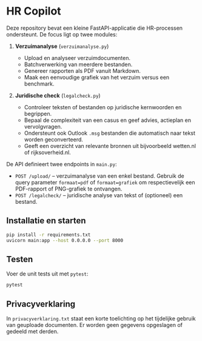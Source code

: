 # HR Copilot

Deze repository bevat een kleine FastAPI-applicatie die HR-processen ondersteunt. De focus ligt op twee modules:

1. **Verzuimanalyse** (`verzuimanalyse.py`)
   - Upload en analyseer verzuimdocumenten.
   - Batchverwerking van meerdere bestanden.
   - Genereer rapporten als PDF vanuit Markdown.
   - Maak een eenvoudige grafiek van het verzuim versus een benchmark.

2. **Juridische check** (`legalcheck.py`)
   - Controleer teksten of bestanden op juridische kernwoorden en begrippen.
   - Bepaal de complexiteit van een casus en geef advies, actieplan en vervolgvragen.
   - Ondersteunt ook Outlook `.msg` bestanden die automatisch naar tekst worden geconverteerd.
   - Geeft een overzicht van relevante bronnen uit bijvoorbeeld wetten.nl of rijksoverheid.nl.

De API definieert twee endpoints in `main.py`:

- `POST /upload/` – verzuimanalyse van een enkel bestand. Gebruik de query
  parameter `formaat=pdf` of `formaat=grafiek` om respectievelijk een PDF-rapport
  of PNG-grafiek te ontvangen.
- `POST /legalcheck/` – juridische analyse van tekst of (optioneel) een bestand.

## Installatie en starten

```bash
pip install -r requirements.txt
uvicorn main:app --host 0.0.0.0 --port 8000
```

## Testen

Voer de unit tests uit met `pytest`:

```bash
pytest
```

## Privacyverklaring

In `privacyverklaring.txt` staat een korte toelichting op het tijdelijke gebruik van geuploade documenten. Er worden geen gegevens opgeslagen of gedeeld met derden.
